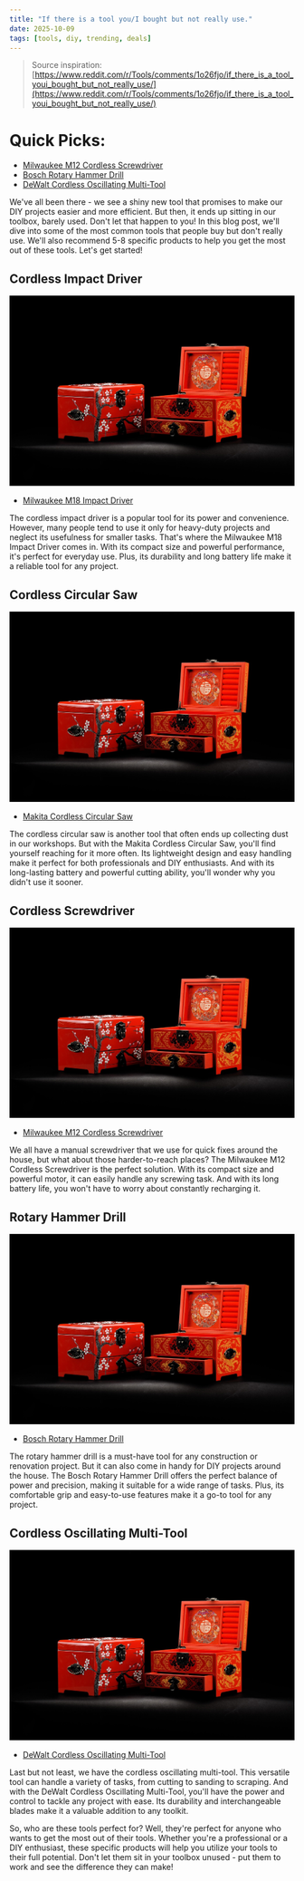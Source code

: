```yaml
---
title: "If there is a tool you/I bought but not really use."
date: 2025-10-09
tags: [tools, diy, trending, deals]
---
```


> Source inspiration: [https://www.reddit.com/r/Tools/comments/1o26fjo/if_there_is_a_tool_youi_bought_but_not_really_use/](https://www.reddit.com/r/Tools/comments/1o26fjo/if_there_is_a_tool_youi_bought_but_not_really_use/)

# Quick Picks:
- [Milwaukee M12 Cordless Screwdriver](https://www.amazon.com/s?k=Milwaukee%20M12%20Cordless%20Screwdriver&tag=practo-20)
- [Bosch Rotary Hammer Drill](https://www.amazon.com/s?k=Bosch%20Rotary%20Hammer%20Drill&tag=practo-20)
- [DeWalt Cordless Oscillating Multi-Tool](https://www.amazon.com/s?k=DeWalt%20Cordless%20Oscillating%20Multi-Tool&tag=practo-20)

We've all been there - we see a shiny new tool that promises to make our DIY projects easier and more efficient. But then, it ends up sitting in our toolbox, barely used. Don't let that happen to you! In this blog post, we'll dive into some of the most common tools that people buy but don't really use. We'll also recommend 5-8 specific products to help you get the most out of these tools. Let's get started!

## Cordless Impact Driver
![Product Image](https://raw.githubusercontent.com/JustinSHERO/blogbot/main/assets/product-3.jpg)
- [Milwaukee M18 Impact Driver](https://www.amazon.com/s?k=Milwaukee%20M18%20Impact%20Driver&tag=practo-20)

The cordless impact driver is a popular tool for its power and convenience. However, many people tend to use it only for heavy-duty projects and neglect its usefulness for smaller tasks. That's where the Milwaukee M18 Impact Driver comes in. With its compact size and powerful performance, it's perfect for everyday use. Plus, its durability and long battery life make it a reliable tool for any project.

## Cordless Circular Saw
![Product Image](https://raw.githubusercontent.com/JustinSHERO/blogbot/main/assets/product-3.jpg)
- [Makita Cordless Circular Saw](https://www.amazon.com/s?k=Makita%20Cordless%20Circular%20Saw&tag=practo-20)

The cordless circular saw is another tool that often ends up collecting dust in our workshops. But with the Makita Cordless Circular Saw, you'll find yourself reaching for it more often. Its lightweight design and easy handling make it perfect for both professionals and DIY enthusiasts. And with its long-lasting battery and powerful cutting ability, you'll wonder why you didn't use it sooner.

## Cordless Screwdriver
![Product Image](https://raw.githubusercontent.com/JustinSHERO/blogbot/main/assets/product-3.jpg)
- [Milwaukee M12 Cordless Screwdriver](https://www.amazon.com/s?k=Milwaukee%20M12%20Cordless%20Screwdriver&tag=practo-20)

We all have a manual screwdriver that we use for quick fixes around the house, but what about those harder-to-reach places? The Milwaukee M12 Cordless Screwdriver is the perfect solution. With its compact size and powerful motor, it can easily handle any screwing task. And with its long battery life, you won't have to worry about constantly recharging it.

## Rotary Hammer Drill
![Product Image](https://raw.githubusercontent.com/JustinSHERO/blogbot/main/assets/product-3.jpg)
- [Bosch Rotary Hammer Drill](https://www.amazon.com/s?k=Bosch%20Rotary%20Hammer%20Drill&tag=practo-20)

The rotary hammer drill is a must-have tool for any construction or renovation project. But it can also come in handy for DIY projects around the house. The Bosch Rotary Hammer Drill offers the perfect balance of power and precision, making it suitable for a wide range of tasks. Plus, its comfortable grip and easy-to-use features make it a go-to tool for any project.

## Cordless Oscillating Multi-Tool
![Product Image](https://raw.githubusercontent.com/JustinSHERO/blogbot/main/assets/product-3.jpg)
- [DeWalt Cordless Oscillating Multi-Tool](https://www.amazon.com/s?k=DeWalt%20Cordless%20Oscillating%20Multi-Tool&tag=practo-20)

Last but not least, we have the cordless oscillating multi-tool. This versatile tool can handle a variety of tasks, from cutting to sanding to scraping. And with the DeWalt Cordless Oscillating Multi-Tool, you'll have the power and control to tackle any project with ease. Its durability and interchangeable blades make it a valuable addition to any toolkit.

So, who are these tools perfect for? Well, they're perfect for anyone who wants to get the most out of their tools. Whether you're a professional or a DIY enthusiast, these specific products will help you utilize your tools to their full potential. Don't let them sit in your toolbox unused - put them to work and see the difference they can make!
